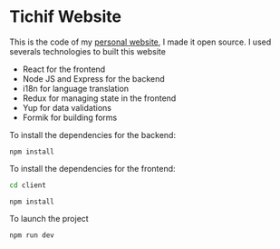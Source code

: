 # Tichif Website

This is the code of my [personal website](https://www.tichif.com), I made it open source.
I used severals technologies to built this website

- React for the frontend
- Node JS and Express for the backend
- i18n for language translation
- Redux for managing state in the frontend
- Yup for data validations
- Formik for building forms

To install the dependencies for the backend:

```npm
npm install
```

To install the dependencies for the frontend:

```bash
cd client
```

```npm
npm install
```

To launch the project

```npm
npm run dev
```
